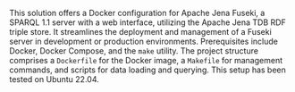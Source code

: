 This solution offers a Docker configuration for Apache Jena Fuseki, a SPARQL 1.1 server with a web interface, utilizing the Apache Jena TDB RDF triple store. It streamlines the deployment and management of a Fuseki server in development or production environments. Prerequisites include Docker, Docker Compose, and the `make` utility. The project structure comprises a `Dockerfile` for the Docker image, a `Makefile` for management commands, and scripts for data loading and querying. This setup has been tested on Ubuntu 22.04.  
